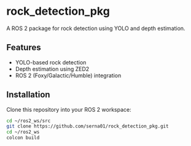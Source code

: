 # rock_detection_pkg

A ROS 2 package for rock detection using YOLO and depth estimation.

## Features
- YOLO-based rock detection
- Depth estimation using ZED2
- ROS 2 (Foxy/Galactic/Humble) integration

## Installation
Clone this repository into your ROS 2 workspace:
```bash
cd ~/ros2_ws/src
git clone https://github.com/serna01/rock_detection_pkg.git
cd ~/ros2_ws
colcon build
